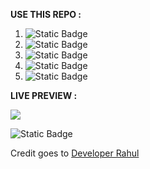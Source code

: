 **USE THIS REPO :**

1. ![Static Badge](https://img.shields.io/badge/Clone%20this%20repo-Into%20VsCode-Red)
2. ![Static Badge](https://img.shields.io/badge/Change%20HyperLinks-If%20You%20want-blue)
3. ![Static Badge](https://img.shields.io/badge/Open%20With-Live%20server-pink)
4. ![Static Badge](https://img.shields.io/badge/Change%20chrome%20HomeScreen%20settings-If%20you%20want%20to%20make%20it%20permanent-purple)
5. ![Static Badge](https://img.shields.io/badge/Enjoy-%F0%9F%91%80-Violet)

**LIVE PREVIEW :**


![](https://im.ezgif.com/tmp/ezgif-1-e22c5a33c2.gif)

![Static Badge](https://img.shields.io/badge/Comment%20or%20raise%20issues%20if%20you%20face%20any%20problem-red)

Credit goes to [Developer Rahul](https://www.youtube.com/@developerRahul)


